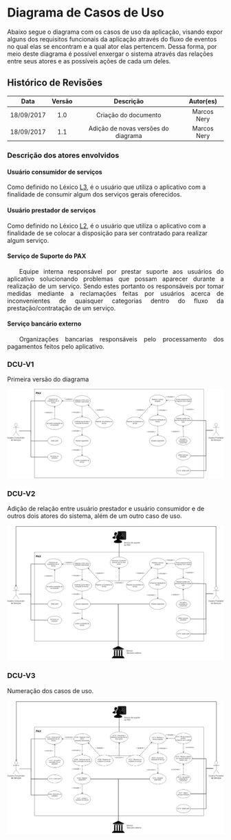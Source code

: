 # Diagrama de Casos de Uso

Abaixo segue o diagrama com os casos de uso da aplicação, visando expor alguns dos requisitos funcionais da aplicação através do fluxo de eventos no qual elas se encontram e a qual ator elas pertencem. Dessa forma, por meio deste diagrama é possível enxergar o sistema através das relações entre seus atores e as possíveis ações de cada um deles.

## Histórico de Revisões

| Data | Versão | Descrição | Autor(es) |
| :--: | :----: | :-------: | :-------: |
| 18/09/2017     |  1.0       |  Criação do documento         |      Marcos Nery    |
| 18/09/2017     |  1.1       |  Adição de novas versões do diagrama       |      Marcos Nery    |


### Descrição dos atores envolvidos

#### Usuário consumidor de serviços

Como definido no Léxico [L3](../dinamica-e-seminario-2/lexico.md#L3), é o usuário que utiliza o aplicativo com a finalidade de consumir algum dos serviços gerais oferecidos.

#### Usuário prestador de serviços

Como definido no Léxico [L2](../dinamica-e-seminario-2/lexico.md#L2), é o usuário que utiliza o aplicativo com a finalidade de se colocar a disposição para ser contratado para realizar algum serviço.

#### Serviço de Suporte do PAX 

<p style="text-align:justify">&emsp;&emsp;Equipe interna responsável por prestar suporte aos usuários do aplicativo solucionando problemas que possam aparecer durante a realização de um serviço. Sendo estes portanto os responsáveis por tomar medidas mediante a reclamações feitas por usuários acerca de inconvenientes de quaisquer categorias dentro do fluxo da prestação/contratação de um serviço.</p>

#### Serviço bancário externo

<p style="text-align:justify">&emsp;&emsp;Organizações bancarias responsáveis pelo processamento dos pagamentos feitos pelo aplicativo.</p>


### DCU-V1
Primeira versão do diagrama

![CasosDeUsoV1](../../../assets/arquitetura/PAXCasosDeUsoV0.png)


### DCU-V2
Adição de relação entre usuário prestador e usuário consumidor e de outros dois atores do sistema, além de um outro caso de uso.

![CasosDeUsoV2](../../../assets/arquitetura/PAXCasosDeUsoV1.png)


### DCU-V3
Numeração dos casos de uso.

![CasosDeUsoV3](../../../assets/arquitetura/PAXCasosDeUsoV2.png)
